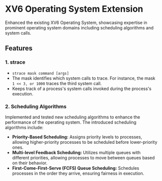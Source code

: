 # XV6 Operating System Extension

Enhanced the existing XV6 Operating System, showcasing expertise in prominent operating system domains including scheduling algorithms and system calls.

## Features

### 1. strace
* ``strace mask command [args]``
* The mask identifies which system calls to trace. For instance, the mask `1 << 3, or 1000` traces the third system call.
* Keeps track of a process's system calls invoked during the process's execution.


### 2. Scheduling Algorithms

Implemented and tested new scheduling algorithms to enhance the performance of the operating system. The introduced scheduling algorithms include:

- **Priority-Based Scheduling:** Assigns priority levels to processes, allowing higher-priority processes to be scheduled before lower-priority ones.
- **Multi-level Feedback Scheduling:** Utilizes multiple queues with different priorities, allowing processes to move between queues based on their behavior.
- **First-Come-First-Serve (FCFS) Queue Scheduling:** Schedules processes in the order they arrive, ensuring fairness in execution.

